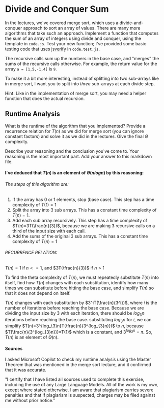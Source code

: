 # Divide and Conquer Sum

In the lectures, we've covered merge sort, which uses a divide-and-conquer
approach to sort an array of values. There are many more algorithms that take
such an approach. Implement a function that computes the sum of an array of
integers using divide and conquer, using the template in `code.js`. Test your
new function; I've provided some basic testing code that uses
[jsverify](https://jsverify.github.io/) in `code.test.js`.

The recursive calls sum up the numbers in the base case, and "merges" the sums
of the recursive calls otherwise. For example, the return value for the array `a
= [1,5,-1,4]` is `9`.

To make it a bit more interesting, instead of splitting into two sub-arrays like
in merge sort, I want you to split into *three* sub-arrays at each divide step.

Hint: Like in the implementation of merge sort, you may need a helper function
that does the actual recursion.

## Runtime Analysis

What is the runtime of the algorithm that you implemented? Provide a recurrence
relation for $T(n)$ as we did for merge sort (you can ignore constant factors)
and solve it as we did in the lectures. Give the final $\Theta$ complexity.

Describe your reasoning and the conclusion you've come to. Your reasoning is the
most important part. Add your answer to this markdown file.

#### I've deduced that $T(n)$ is an element of $\Theta(n log n)$ by this reasoning:

###### The steps of this algorithm are:

1. If the array has 0 or 1 elements, stop (base case). This step has a time complexity of $T(1)=1$
2. Split the array into 3 sub arrays. This has a constant time complexity of $T(n)=1$.
3. Add each sub array recursively. This step has a time complexity of $T(n)=3T(\frac{n}{3})$, because we are making 3 recursive calls on a third of the input size with each call.
4. Add the sums of the original 3 sub arrays. This has a constant time complexity of $T(n)=1$


###### RECURRENCE RELATION:

$T(n)=1$ if $n<=1$, and $3T(\frac{n}{3})$ if $n>1$

To find the theta complexity of $T(n)$, we must repeatedly substitute $T(n)$ into itself, find how $T(n)$ changes with each substitution, identify how many times we can substitute before hitting the base case, and simplify $T(n)$ so that it does not depend on itself.

$T(n)$ changes with each substitution by $3^iT(\frac{n}{3^i})$, where $i$ is the number of iterations before reaching the base case. Because we are dividing the input size by 3 with each iteration, there should be $log_{3}n$ iterations before reaching the base case. substituting $log_{3}n$ for $i$, we can simplify $T(n)=3^{log_{3}n}T(\frac{n}{3^{log_{3}n}})$ to $n$, because $T(\frac{n}{3^{log_{3}n}})=T(1)$ which is a constant, and $3^{log_{3}n}=n$. So, $T(n)$ is an element of $\Theta(n)$.


#### Sources

I asked Microsoft Copilot to check my runtime analysis using the Master Theorem that was mentioned in the merge sort lecture, and it confirmed that it was accurate.

"I certify that I have listed all sources used to complete this exercise,
including the use of any Large Language Models. All of the work is my own, except
where stated otherwise. I am aware that plagiarism carries severe penalties and
that if plagiarism is suspected, charges may be filed against me without prior
notice."
